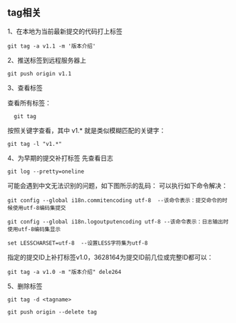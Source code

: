 ## tag相关

1、在本地为当前最新提交的代码打上标签
```shell
git tag -a v1.1 -m '版本介绍'
```
2、推送标签到远程服务器上
```shell
git push origin v1.1
```
3、查看标签

查看所有标签：
```shell
  git tag
```
按照关键字查看，其中 v1.* 就是类似模糊匹配的关键字：

```shell
git tag -l "v1.*"
```
4、为早期的提交补打标签
先查看日志

```shell
git log --pretty=oneline
```

可能会遇到中文无法识别的问题，如下图所示的乱码：
可以执行如下命令解决：
```
git config --global i18n.commitencoding utf-8  --该命令表示：提交命令的时候使用utf-8编码集提交

git config --global i18n.logoutputencoding utf-8 --该命令表示：日志输出时使用utf-8编码集显示

set LESSCHARSET=utf-8  --设置LESS字符集为utf-8
```

指定的提交ID上补打标签v1.0，3628164为提交ID前几位或完整ID都可以：

```shell
git tag -a v1.0 -m "版本介绍" dele264
```

5、删除标签

```shell
git tag -d <tagname>

git push origin --delete tag
```
